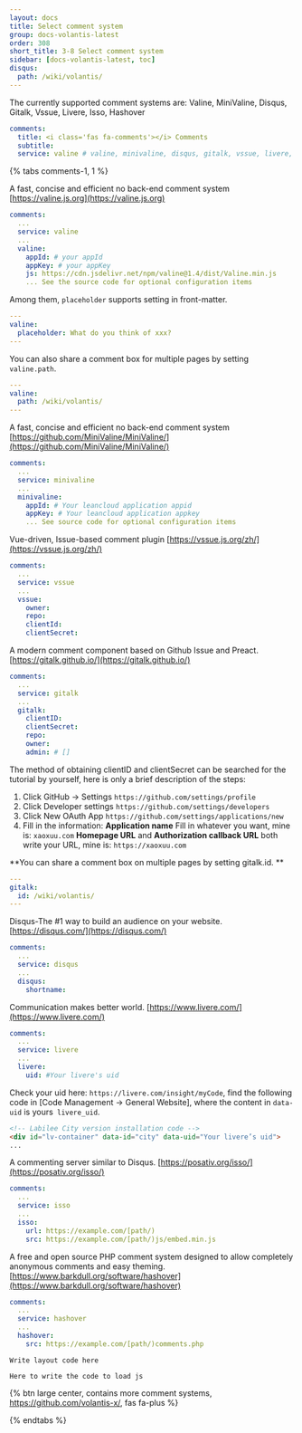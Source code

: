 ```yaml
---
layout: docs
title: Select comment system
group: docs-volantis-latest
order: 308
short_title: 3-8 Select comment system
sidebar: [docs-volantis-latest, toc]
disqus:
  path: /wiki/volantis/
---
```


The currently supported comment systems are: Valine, MiniValine, Disqus, Gitalk, Vssue, Livere, Isso, Hashover

```yaml blog/_config.volantis.yml
comments:
  title: <i class='fas fa-comments'></i> Comments
  subtitle:
  service: valine # valine, minivaline, disqus, gitalk, vssue, livere, isso, hashover
```

{% tabs comments-1, 1 %}

<!-- tab Valine -->

<i class='fas fa-comment-dots fa-fw'></i> A fast, concise and efficient no back-end comment system
<i class='fas fa-globe fa-fw'></i> [https://valine.js.org](https://valine.js.org)

```yaml blog/_config.volantis.yml
comments:
  ...
  service: valine
  ...
  valine:
    appId: # your appId
    appKey: # your appKey
    js: https://cdn.jsdelivr.net/npm/valine@1.4/dist/Valine.min.js
    ... See the source code for optional configuration items
```

Among them, `placeholder` supports setting in front-matter.

```yaml front-matter
---
valine:
  placeholder: What do you think of xxx?
---
```

You can also share a comment box for multiple pages by setting `valine.path`.

```yaml front-matter
---
valine:
  path: /wiki/volantis/
---
```

<!-- endtab -->

<!-- tab MiniValine -->

<i class='fas fa-comment-dots fa-fw'></i> A fast, concise and efficient no back-end comment system
<i class='fas fa-globe fa-fw'></i> [https://github.com/MiniValine/MiniValine/](https://github.com/MiniValine/MiniValine/)

```yaml blog/_config.volantis.yml
comments:
  ...
  service: minivaline
  ...
  minivaline:
    appId: # Your leancloud application appid
    appKey: # Your leancloud application appkey
    ... See source code for optional configuration items
```

<!-- endtab -->

<!-- tab Vssue -->

<i class='fas fa-comment-dots fa-fw'></i> Vue-driven, Issue-based comment plugin
<i class='fas fa-globe fa-fw'></i> [https://vssue.js.org/zh/](https://vssue.js.org/zh/)

```yaml blog/_config.volantis.yml
comments:
  ...
  service: vssue
  ...
  vssue:
    owner:
    repo:
    clientId:
    clientSecret:
```

<!-- endtab -->

<!-- tab Gitalk -->

<i class='fas fa-comment-dots fa-fw'></i> A modern comment component based on Github Issue and Preact.
<i class='fas fa-globe fa-fw'></i> [https://gitalk.github.io/](https://gitalk.github.io/)

```yaml blog/_config.volantis.yml
comments:
  ...
  service: gitalk
  ...
  gitalk:
    clientID:
    clientSecret:
    repo:
    owner:
    admin: # []
```

The method of obtaining clientID and clientSecret can be searched for the tutorial by yourself, here is only a brief description of the steps:
1. Click GitHub -> Settings `https://github.com/settings/profile`
2. Click Developer settings `https://github.com/settings/developers`
3. Click New OAuth App `https://github.com/settings/applications/new`
4. Fill in the information:
**Application name** Fill in whatever you want, mine is: `xaoxuu.com`
**Homepage URL** and **Authorization callback URL** both write your URL, mine is: `https://xaoxuu.com`

**You can share a comment box on multiple pages by setting gitalk.id. **

```yaml front-matter
---
gitalk:
  id: /wiki/volantis/
---
```

<!-- endtab -->

<!-- tab Disqus -->

<i class='fas fa-comment-dots fa-fw'></i> Disqus-The #1 way to build an audience on your website.
<i class='fas fa-globe fa-fw'></i> [https://disqus.com/](https://disqus.com/)

```yaml blog/_config.volantis.yml
comments:
  ...
  service: disqus
  ...
  disqus:
    shortname:
```

<!-- endtab -->

<!-- tab Livere -->

<i class='fas fa-comment-dots fa-fw'></i> Communication makes better world.
<i class='fas fa-globe fa-fw'></i> [https://www.livere.com/](https://www.livere.com/)

```yaml blog/_config.volantis.yml
comments:
  ...
  service: livere
  ...
  livere:
    uid: #Your livere's uid
```

Check your uid here: `https://livere.com/insight/myCode`, find the following code in [Code Management -> General Website], where the content in `data-uid` is yours` livere_uid`.

```html
<!-- Labilee City version installation code -->
<div id="lv-container" data-id="city" data-uid="Your livere’s uid">
...
```

<!-- endtab -->

<!-- tab Isso -->

<i class='fas fa-comment-dots fa-fw'></i> A commenting server similar to Disqus.
<i class='fas fa-globe fa-fw'></i> [https://posativ.org/isso/](https://posativ.org/isso/)

```yaml blog/_config.volantis.yml
comments:
  ...
  service: isso
  ...
  isso:
    url: https://example.com/[path/)
    src: https://example.com/[path/)js/embed.min.js
```

<!-- endtab -->

<!-- tab Hashover -->


<i class='fas fa-comment-dots fa-fw'></i> A free and open source PHP comment system designed to allow completely anonymous comments and easy theming.
<i class='fas fa-globe fa-fw'></i> [https://www.barkdull.org/software/hashover](https://www.barkdull.org/software/hashover)

```yaml blog/_config.volantis.yml
comments:
  ...
  service: hashover
  ...
  hashover:
    src: https://example.com/[path/)comments.php
```

<!-- endtab -->

<!-- tab ... -->


```plain blog/themes/volantis/layout/_third-party/comments/comment system name/layout.ejs
Write layout code here
```

```plain blog/themes/volantis/layout/_third-party/comments/comment system name/script.ejs
Here to write the code to load js
```

{% btn large center, contains more comment systems, https://github.com/volantis-x/, fas fa-plus %}

<!-- endtab -->

{% endtabs %}